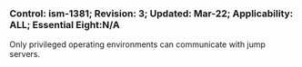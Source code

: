 ### Control: ism-1381; Revision: 3; Updated: Mar-22; Applicability: ALL; Essential Eight:N/A
<p>Only privileged operating environments can communicate with jump servers.</p>